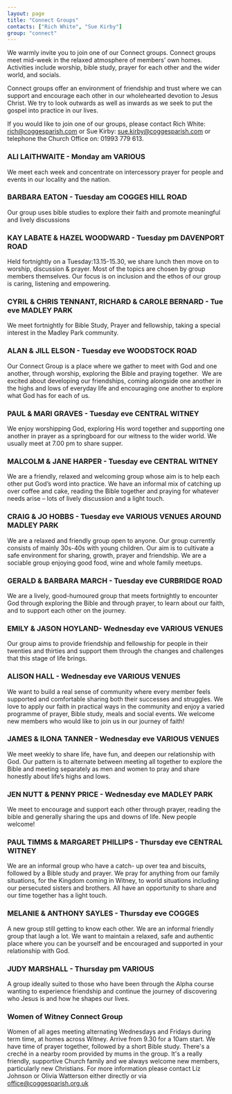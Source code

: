 ```yaml
---
layout: page
title: "Connect Groups"
contacts: ["Rich White", "Sue Kirby"]
group: "connect"
---
```


We warmly invite you to join one of our Connect groups. Connect groups meet mid-week in the relaxed atmosphere of members’ own homes. Activities include worship, bible study, prayer for each other and the wider world, and socials.

Connect groups offer an environment of friendship and trust where we can support and encourage each other in our wholehearted devotion to Jesus Christ. We try to look outwards as well as inwards as we seek to put the gospel into practice in our lives.

If you would like to join one of our groups, please contact Rich White:
rich@coggesparish.com or Sue Kirby: sue.kirby@coggesparish.com or telephone
the Church Office on: 01993 779 613.

### ALI LAITHWAITE - Monday am VARIOUS

We meet each week and concentrate on intercessory prayer for people and events in our locality and the nation.

### BARBARA EATON - Tuesday am COGGES HILL ROAD

Our group uses bible studies to explore their faith and promote meaningful and
lively discussions

### KAY LABATE & HAZEL WOODWARD - Tuesday pm DAVENPORT ROAD

Held fortnightly on a Tuesday:13.15-15.30, we share lunch then move on to worship, discussion & prayer. Most of the topics are chosen by group members themselves. Our focus is on inclusion and the ethos of our group is caring, listening and empowering.

### CYRIL & CHRIS TENNANT, RICHARD & CAROLE BERNARD - Tue eve MADLEY PARK

We meet fortnightly for Bible Study, Prayer and fellowship, taking a special interest in the Madley Park community.

### ALAN & JILL ELSON - Tuesday eve WOODSTOCK ROAD

Our Connect Group is a place where we gather to meet with God and one another, 
through worship, exploring the Bible and praying together. 
We are excited about developing our friendships, coming alongside one another
in the highs and lows of everyday life and encouraging one another to explore
what God has for each of us.

### PAUL & MARI GRAVES - Tuesday eve CENTRAL WITNEY

We enjoy worshipping God, exploring His word together and supporting one
another in prayer as a springboard for our witness to the wider world. We usually meet at 7.00 pm to share supper.

### MALCOLM & JANE HARPER - Tuesday eve CENTRAL WITNEY

We are a friendly, relaxed and welcoming group whose aim is to help each other put God’s word into practice. We have an informal mix of catching up over coffee and cake, reading the Bible together and praying for whatever needs arise – lots of lively discussion and a light touch.

### CRAIG & JO HOBBS - Tuesday eve VARIOUS VENUES AROUND MADLEY PARK

We are a relaxed and friendly group open to anyone. Our group currently consists of mainly 30s-40s with young children. Our aim is to cultivate a safe environment for sharing, growth, prayer and friendship. We are a sociable group enjoying good food, wine and whole family meetups.

### GERALD & BARBARA MARCH - Tuesday eve CURBRIDGE ROAD

We are a lively, good-humoured group that meets fortnightly to encounter God
through exploring the Bible and through prayer, to learn about our faith, and to support each other on the journey.

### EMILY & JASON HOYLAND- Wednesday eve VARIOUS VENUES

Our group aims to provide friendship and fellowship for people in their twenties and thirties and support them through the changes and challenges that this stage of life brings.

### ALISON HALL - Wednesday eve VARIOUS VENUES

We want to build a real sense of community where every member feels supported and comfortable sharing both their successes and struggles. We love to apply our faith in practical ways in the community and enjoy a varied programme of prayer, Bible study, meals and social events. We welcome new members who would like to join us in our journey of faith!

### JAMES & ILONA TANNER - Wednesday eve VARIOUS VENUES

We meet weekly to share life, have fun, and deepen our relationship with God.  Our 
pattern is to alternate between meeting all together to explore the Bible and meeting 
separately as men and women to pray and share honestly about life’s highs and lows.

### JEN NUTT & PENNY PRICE - Wednesday eve MADLEY PARK

We meet to encourage and support each other through prayer, reading the bible
and generally sharing the ups and downs of life. New people welcome!

### PAUL TIMMS & MARGARET PHILLIPS - Thursday eve CENTRAL WITNEY

We are an informal group who have a catch- up over tea and biscuits, followed
by a Bible study and prayer. We pray for anything from our family situations, for the Kingdom coming in Witney, to world situations including our persecuted
sisters and brothers. All have an opportunity to share and our time together has a light touch.

### MELANIE & ANTHONY SAYLES - Thursday eve COGGES

A new group still getting to know each other. We are an informal friendly group
that laugh a lot. We want to maintain a relaxed, safe and authentic place where
you can be yourself and be encouraged and supported in your relationship with
God.

### JUDY MARSHALL - Thursday pm VARIOUS

A group ideally suited to those who have been through the Alpha course wanting to experience friendship and continue the journey of discovering who Jesus is and how he shapes our lives. 

### Women of Witney Connect Group

Women of all ages meeting alternating Wednesdays and Fridays during term time, at homes across Witney. Arrive from 9.30 for a 10am start. We have time of prayer together, followed by a short Bible study. There's a creché in a nearby room provided by mums in the group. It's a really friendly, supportive Church family and we always welcome new members, particularly new Christians. For more information please contact Liz Johnson or Olivia Watterson either directly or via office@coggesparish.org.uk
